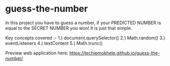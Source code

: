 # guess-the-number
In this project you have to guess a number, if your PREDICTED NUMBER is equal to the SECRET NUMBER you won! It is just that simple. 

Key concepts covered :-
1.) document.querySelector()
2.) Math.random()
3.) eventListeners
4.) textContent
5.) Math.trunc()

Preview web application here: https://techiemokhele.github.io/guess-the-number/
